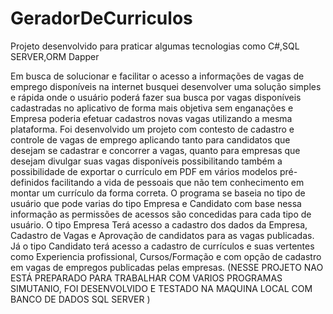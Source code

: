 # GeradorDeCurriculos

Projeto desenvolvido para praticar algumas tecnologias como C#,SQL SERVER,ORM Dapper

Em busca de solucionar e facilitar o acesso a informações de vagas de emprego disponíveis na internet busquei desenvolver uma solução simples e rápida onde o usuário poderá fazer sua busca por vagas disponíveis cadastradas no aplicativo de forma mais objetiva sem enganações e Empresa poderia efetuar cadastros novas vagas utilizando a mesma plataforma.
Foi desenvolvido um projeto com contesto de cadastro e controle de vagas de emprego aplicando tanto para candidatos que desejam se cadastrar e concorrer a vagas, quanto para empresas que desejam divulgar suas vagas disponíveis possibilitando também a possibilidade de exportar o currículo em PDF em vários modelos pré-definidos facilitando a vida de pessoais que não tem conhecimento em montar um currículo da forma correta.
O programa se baseia no tipo de usuário que pode varias do tipo Empresa e Candidato com base nessa informação as permissões de acessos são concedidas para cada tipo de usuário. O tipo Empresa Terá acesso a cadastro dos dados da Empresa, Cadastro de Vagas e Aprovação de candidatos para as vagas publicadas. 
Já o tipo Candidato terá acesso a cadastro de currículos e suas vertentes como Experiencia profissional, Cursos/Formação e com opção de cadastro em vagas de empregos publicadas pelas empresas. (NESSE PROJETO NAO ESTÁ PREPARADO PARA TRABALHAR COM VARIOS PROGRAMAS SIMUTANIO, FOI DESENVOLVIDO E TESTADO NA MAQUINA LOCAL COM BANCO DE DADOS  SQL SERVER )
